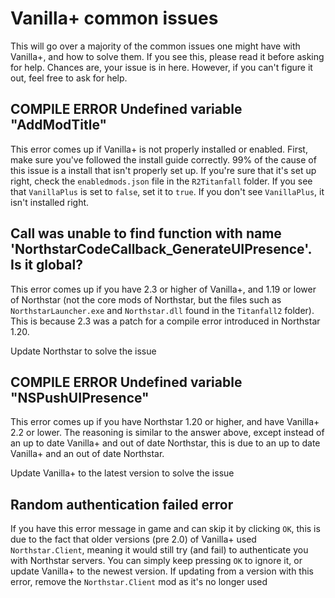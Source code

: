# Vanilla+ common issues

This will go over a majority of the common issues one might have with Vanilla+, and how to solve them. 
If you see this, please read it before asking for help. 
Chances are, your issue is in here. 
However, if you can't figure it out, feel free to ask for help.

## COMPILE ERROR Undefined variable "AddModTitle"

This error comes up if Vanilla+ is not properly installed or enabled. 
First, make sure you've followed the install guide correctly. 99% of the cause of this issue is a install that isn't properly set up. 
If you're sure that it's set up right, check the `enabledmods.json` file in the `R2Titanfall` folder. 
If you see that `VanillaPlus` is set to `false`, set it to `true`. 
If you don't see `VanillaPlus`, it isn't installed right.

## Call was unable to find function with name 'NorthstarCodeCallback_GenerateUIPresence'. Is it global?

This error comes up if you have 2.3 or higher of Vanilla+, and 1.19 or lower of Northstar (not the core mods of Northstar, but the files such as `NorthstarLauncher.exe` and `Northstar.dll` found in the `Titanfall2` folder). 
This is because 2.3 was a patch for a compile error introduced in Northstar 1.20. 

Update Northstar to solve the issue

## COMPILE ERROR Undefined variable "NSPushUIPresence"

This error comes up if you have Northstar 1.20 or higher, and have Vanilla+ 2.2 or lower. 
The reasoning is similar to the answer above, except instead of an up to date Vanilla+ and out of date Northstar, this is due to an up to date Vanilla+ and an out of date Northstar.

Update Vanilla+ to the latest version to solve the issue

## Random authentication failed error

If you have this error message in game and can skip it by clicking `OK`, this is due to the fact that older versions (pre 2.0) of Vanilla+ used `Northstar.Client`, meaning it would still try (and fail) to authenticate you with Northstar servers. 
You can simply keep pressing `OK` to ignore it, or update Vanilla+ to the newest version. 
If updating from a version with this error, remove the `Northstar.Client` mod as it's no longer used
